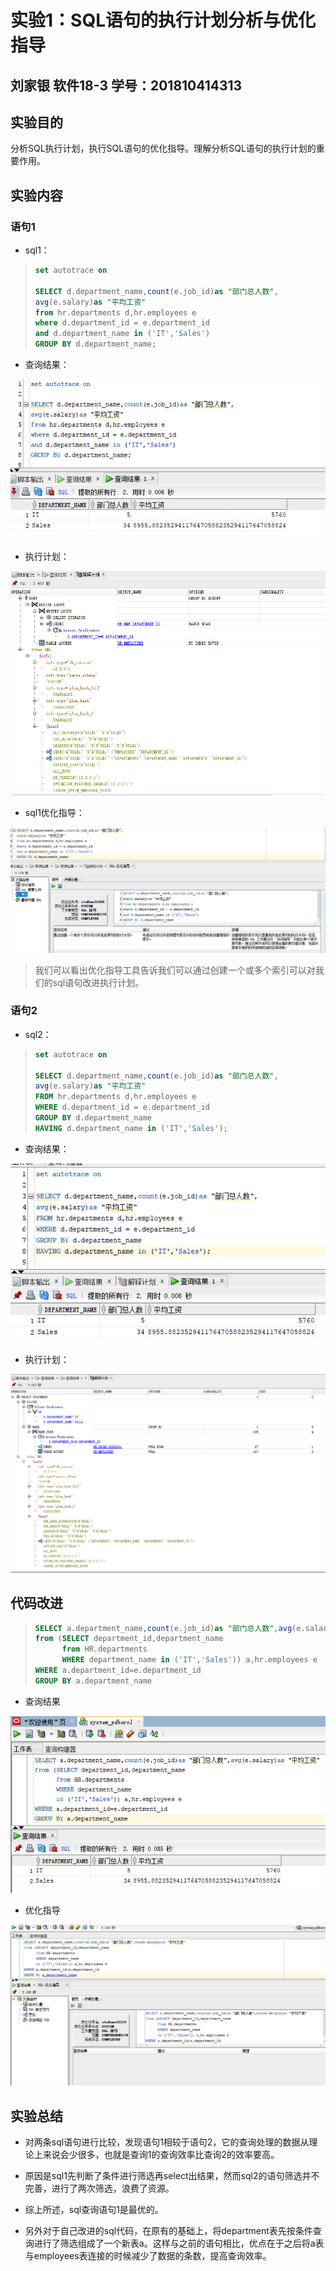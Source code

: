 # 实验1：SQL语句的执行计划分析与优化指导

## 刘家银 软件18-3 学号：201810414313

## 实验目的

分析SQL执行计划，执行SQL语句的优化指导。理解分析SQL语句的执行计划的重要作用。

## 实验内容

### 语句1

- sql1：

> ```sql
> set autotrace on
> 
> SELECT d.department_name,count(e.job_id)as "部门总人数",
> avg(e.salary)as "平均工资"
> from hr.departments d,hr.employees e
> where d.department_id = e.department_id
> and d.department_name in ('IT','Sales')
> GROUP BY d.department_name;
> ```

- 查询结果：

![查询结果](sql1.png)

- 执行计划：

![执行计划](sql1_1.png)

- sql1优化指导：

![sql1优化指导](sql1_2.png)

> 我们可以看出优化指导工具告诉我们可以通过创建一个或多个索引可以对我们的sql语句改进执行计划。
>

### 语句2

- sql2：

> ```sql
> set autotrace on
> 
> SELECT d.department_name,count(e.job_id)as "部门总人数",
> avg(e.salary)as "平均工资"
> FROM hr.departments d,hr.employees e
> WHERE d.department_id = e.department_id
> GROUP BY d.department_name
> HAVING d.department_name in ('IT','Sales');
> ```

- 查询结果：

![查询结果2](sql2.png)

- 执行计划：

<img src="sql2_2.png" alt="执行计划2" style="zoom:80%;" />

## 代码改进

> ```sql
> SELECT a.department_name,count(e.job_id)as "部门总人数",avg(e.salary)as "平均工资"
> from (SELECT department_id,department_name 
>       from HR.departments 
>       WHERE department_name in ('IT','Sales')) a,hr.employees e
> WHERE a.department_id=e.department_id
> GROUP BY a.department_name
> ```

- 查询结果

![查询结果](sql3.png)

- 优化指导

![优化指导](sql3_1.png)



## 实验总结

- 对两条sql语句进行比较，发现语句1相较于语句2，它的查询处理的数据从理论上来说会少很多，也就是查询1的查询效率比查询2的效率要高。

- 原因是sql1先判断了条件进行筛选再select出结果，然而sql2的语句筛选并不完善，进行了两次筛选，浪费了资源。

- 综上所述，sql查询语句1是最优的。

- 另外对于自己改进的sql代码，在原有的基础上，将department表先按条件查询进行了筛选组成了一个新表a。这样与之前的语句相比，优点在于之后将a表与employees表连接的时候减少了数据的条数，提高查询效率。